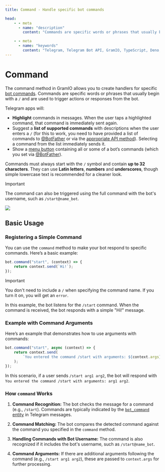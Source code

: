 ```yaml
---
title: Command - Handle specific bot commands

head:
    - - meta
      - name: "description"
        content: "Commands are specific words or phrases that usually begin with a `/` and are used to trigger actions or responses from the bot."

    - - meta
      - name: "keywords"
        content: "Telegram, Telegram Bot API, GramIO, TypeScript, Deno, Bun, Node.JS, Nodejs, api, command, /start"
---
```


# Command

The command method in GramIO allows you to create handlers for specific [bot commands](https://core.telegram.org/bots/features#commands). Commands are specific words or phrases that usually begin with a `/` and are used to trigger actions or responses from the bot.

Telegram apps will:

-   **Highlight** commands in messages. When the user taps a highlighted command, that command is immediately sent again.
-   Suggest a **list of supported commands** with descriptions when the user enters a `/` (for this to work, you need to have provided a list of commands to [@BotFather](https://t.me/botfather) or via the [appropriate API method](https://core.telegram.org/bots/api#setmycommands)). Selecting a command from the list immediately sends it.
-   Show a [menu button](https://core.telegram.org/bots/features#menu-button) containing all or some of a bot’s commands (which you set via [@BotFather](https://t.me/botfather)).

Commands must always start with the `/` symbol and contain **up to 32 characters**. They can use **Latin letters**, **numbers** and **underscores**, though simple lowercase text is recommended for a cleaner look.

> [!IMPORTANT]
> The command can also be triggered using the full command with the bot's username, such as `/start@name_bot`.

![](https://core.telegram.org/file/464001775/10227/HCr0XgSUHrg.119089/c17ff5d34fe528361e)

## Basic Usage

### Registering a Simple Command

You can use the `command` method to make your bot respond to specific commands. Here’s a basic example:

```ts
bot.command("start", (context) => {
    return context.send(`Hi!`);
});
```

> [!IMPORTANT]
> You don't need to include a `/` when specifying the command name. If you turn it on, you will get an `error`.

In this example, the bot listens for the `/start` command. When the command is received, the bot responds with a simple "Hi!" message.

### Example with Command Arguments

Here’s an example that demonstrates how to use arguments with commands:

```ts
bot.command("start", async (context) => {
    return context.send(
        `You entered the command /start with arguments: ${context.args}`
    );
});
```

In this scenario, if a user sends `/start arg1 arg2`, the bot will respond with `You entered the command /start with arguments: arg1 arg2`.

### How `command` Works

1. **Command Recognition:** The bot checks the message for a command (e.g., `/start`). Commands are typically indicated by the [`bot_command` entity](https://core.telegram.org/bots/api#messageentity) in Telegram messages.

2. **Command Matching:** The bot compares the detected command against the command you specified in the `command` method.

3. **Handling Commands with Bot Username:** The command is also recognized if it includes the bot's username, such as `/start@name_bot`.

4. **Command Arguments:** If there are additional arguments following the command (e.g., `/start arg1 arg2`), these are passed to `context.args` for further processing.

<!-- ### Command Options

You can also pass additional options to customize how the command is handled. This could include setting parameters like `description`, `scope`, or `language_code`, although these options are omitted in this basic example. -->

<!-- ## Conclusion

The `command` method is a straightforward way to define how your bot should react to specific commands. Whether you’re handling basic commands like `/start` or more complex commands with arguments, `command` simplifies the process, ensuring your bot behaves as expected in response to user input.

This method is essential for creating interactive and command-driven bots in GramIO. -->
